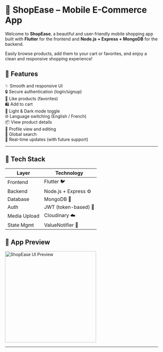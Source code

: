 # 🛒 ShopEase – Mobile E-Commerce App

Welcome to **ShopEase**, a beautiful and user-friendly mobile shopping app built with **Flutter** for the frontend and **Node.js + Express + MongoDB** for the backend.  

Easily browse products, add them to your cart or favorites, and enjoy a clean and responsive shopping experience!


## 📱 Features

✨ Smooth and responsive UI  
🔒 Secure authentication (login/signup)  
💖 Like products (favorites)  
🛍️ Add to cart  
🌙 Light & Dark mode toggle  
🌐 Language switching (English / French)  
📦 View product details  
👤 Profile view and editing  
🔎 Global search  
📡 Real-time updates (with future support)

---

## 🧱 Tech Stack

| Layer        | Technology            |
|--------------|------------------------|
| Frontend     | Flutter 🐦             |
| Backend      | Node.js + Express ⚙️  |
| Database     | MongoDB 🍃             |
| Auth         | JWT (token-based) 🔐   |
| Media Upload | Cloudinary ☁️         |
| State Mgmt   | ValueNotifier 🧠       |

## 📸 App Preview

<img src="https://private-user-images.githubusercontent.com/189795289/466734606-b8b92a7b-62f5-4a7e-b330-106d046e1818.png?jwt=..." alt="ShopEase UI Preview" width="300" />


---


